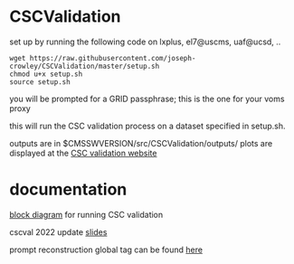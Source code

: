 # CSCValidation

set up by running the following code on lxplus, el7@uscms, uaf@ucsd, .. 
```
wget https://raw.githubusercontent.com/joseph-crowley/CSCValidation/master/setup.sh
chmod u+x setup.sh
source setup.sh
```

you will be prompted for a GRID passphrase; this is the one for your voms proxy

this will run the CSC validation process on a dataset specified in setup.sh.

outputs are in $CMSSWVERSION/src/CSCValidation/outputs/
plots are displayed at the [CSC validation website](https://cms-conddb.cern.ch/eosweb/csc/)

# documentation
[block diagram](https://drive.google.com/file/d/1X_CnJtG0em5o13slPdH0YF1PPipN2SkT/view?usp=sharing) for running CSC validation

cscval 2022 update [slides](https://docs.google.com/presentation/d/1xdZkySBoruQWN56ST2SQkPRaijjsJHeLGUNKfosaNlE/edit?usp=sharing)

prompt reconstruction global tag can be found [here](https://twiki.cern.ch/twiki/bin/view/CMSPublic/SWGuideFrontierConditions#Global_Tags_for_Data_Taking)

